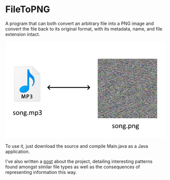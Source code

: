 # FileToPNG
A program that can both convert an arbitrary file into a PNG image and convert the file back to its original format, with its metadata, name, and file extension intact.

<p align="center">
  <img src="/filepng/songtopng.png/"
</p>

To use it, just download the source and compile Main.java as a Java application.

I've also written a [post](https://ozanerhansha.github.io/filetopng/) about the project, detailing interesting patterns found amongst similar file types as well as the consequences of representing information this way.
